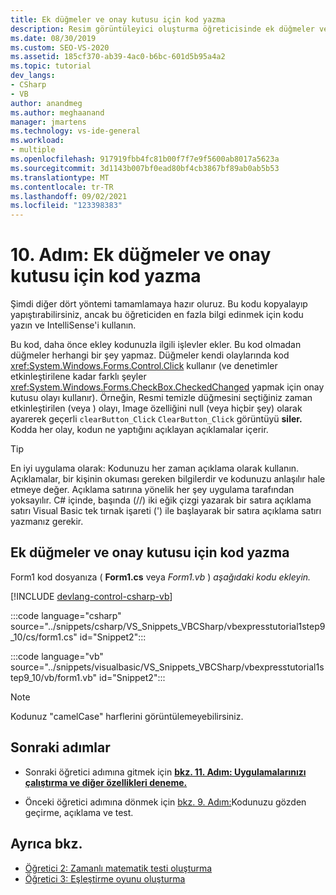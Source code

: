 ```yaml
---
title: Ek düğmeler ve onay kutusu için kod yazma
description: Resim görüntüleyici oluşturma öğreticisinde ek düğmeler ve onay kutusu için kod yazmayı öğrenin.
ms.date: 08/30/2019
ms.custom: SEO-VS-2020
ms.assetid: 185cf370-ab39-4ac0-b6bc-601d5b95a4a2
ms.topic: tutorial
dev_langs:
- CSharp
- VB
author: anandmeg
ms.author: meghaanand
manager: jmartens
ms.technology: vs-ide-general
ms.workload:
- multiple
ms.openlocfilehash: 917919fbb4fc81b00f7f7e9f5600ab8017a5623a
ms.sourcegitcommit: 3d1143b007bf0ead80bf4cb3867bf89ab0ab5b53
ms.translationtype: MT
ms.contentlocale: tr-TR
ms.lasthandoff: 09/02/2021
ms.locfileid: "123398383"
---
```

# <a name="step-10-write-code-for-additional-buttons-and-a-check-box"></a>10. Adım: Ek düğmeler ve onay kutusu için kod yazma

Şimdi diğer dört yöntemi tamamlamaya hazır oluruz. Bu kodu kopyalayıp yapıştırabilirsiniz, ancak bu öğreticiden en fazla bilgi edinmek için kodu yazın ve IntelliSense'i kullanın.

Bu kod, daha önce ekley kodunuzla ilgili işlevler ekler. Bu kod olmadan düğmeler herhangi bir şey yapmaz. Düğmeler kendi olaylarında kod <xref:System.Windows.Forms.Control.Click> kullanır (ve denetimler etkinleştirilene kadar farklı şeyler <xref:System.Windows.Forms.CheckBox.CheckedChanged> yapmak için onay kutusu olayı kullanır). Örneğin, Resmi temizle düğmesini seçtiğiniz zaman etkinleştirilen (veya ) olayı, Image özelliğini null (veya hiçbir şey) olarak ayarerek geçerli `clearButton_Click` `ClearButton_Click` görüntüyü **siler.**    Kodda her olay, kodun ne yaptığını açıklayan açıklamalar içerir.

> [!TIP]
> En iyi uygulama olarak: Kodunuzu her zaman açıklama olarak kullanın. Açıklamalar, bir kişinin okuması gereken bilgilerdir ve kodunuzu anlaşılır hale etmeye değer. Açıklama satırına yönelik her şey uygulama tarafından yoksayılır. C# içinde, başında (//) iki eğik çizgi yazarak bir satıra açıklama satırı Visual Basic tek tırnak işareti (') ile başlayarak bir satıra açıklama satırı yazmanız gerekir.

## <a name="how-to-write-code-for-additional-buttons-and-a-check-box"></a>Ek düğmeler ve onay kutusu için kod yazma

Form1 kod dosyanıza ( **Form1.cs** veya *Form1.vb* ) *aşağıdaki kodu ekleyin.*

  [!INCLUDE [devlang-control-csharp-vb](./includes/devlang-control-csharp-vb.md)]

  :::code language="csharp" source="../snippets/csharp/VS_Snippets_VBCSharp/vbexpresstutorial1step9_10/cs/form1.cs" id="Snippet2":::

  :::code language="vb" source="../snippets/visualbasic/VS_Snippets_VBCSharp/vbexpresstutorial1step9_10/vb/form1.vb" id="Snippet2":::

> [!NOTE]
> Kodunuz "camelCase" harflerini görüntülemeyebilirsiniz.

## <a name="next-steps"></a>Sonraki adımlar

* Sonraki öğretici adımına gitmek için **[bkz. 11. Adım: Uygulamalarınızı çalıştırma ve diğer özellikleri deneme.](../ide/step-11-run-your-program-and-try-other-features.md)**

* Önceki öğretici adımına dönmek için [bkz. 9. Adım:](../ide/step-9-review-comment-and-test-your-code.md)Kodunuzu gözden geçirme, açıklama ve test.

## <a name="see-also"></a>Ayrıca bkz.

* [Öğretici 2: Zamanlı matematik testi oluşturma](tutorial-2-create-a-timed-math-quiz.md)
* [Öğretici 3: Eşleştirme oyunu oluşturma](tutorial-3-create-a-matching-game.md)
